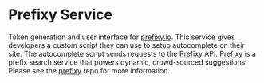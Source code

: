 # Prefixy Service

Token generation and user interface for [prefixy.io](http://www.prefixy.io/). This service gives developers a custom script they can use to setup autocomplete on their site. The autocomplete script sends requests to the [Prefixy](https://github.com/jayshenk/prefixy) API. [Prefixy](https://github.com/jayshenk/prefixy) is a prefix search service that powers dynamic, crowd-sourced suggestions. Please see the [prefixy](https://github.com/jayshenk/prefixy) repo for more information.
